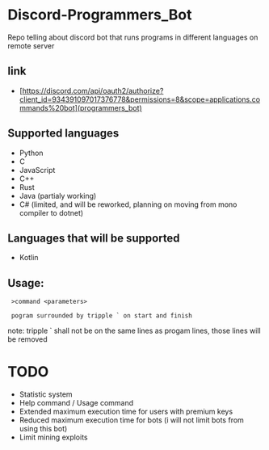 # Discord-Programmers_Bot
Repo telling about discord bot that runs  programs in different languages on remote server

## link
  * [https://discord.com/api/oauth2/authorize?client_id=934391097017376778&permissions=8&scope=applications.commands%20bot](programmers_bot)

## Supported languages
  * Python
  * C
  * JavaScript
  * C++
  * Rust
  * Java (partialy working)
  * C# (limited, and will be reworked, planning on moving from mono compiler to dotnet)
  
## Languages that will be supported
  * Kotlin

## Usage:
```
 >command <parameters>
 
 pogram surrounded by tripple ` on start and finish
```
note: tripple ` shall not be on the same lines as progam lines, those lines will be removed

# TODO
 * Statistic system
 * Help command / Usage command
 * Extended maximum execution time for users with premium keys
 * Reduced maximum execution time for bots (i will not limit bots from using this bot)
 * Limit mining exploits
